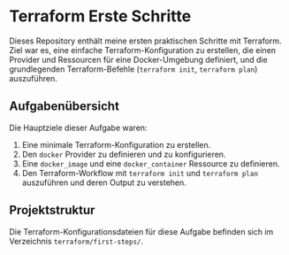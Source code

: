 # Terraform Erste Schritte 

Dieses Repository enthält meine ersten praktischen Schritte mit Terraform. Ziel war es, eine einfache Terraform-Konfiguration zu erstellen, die einen Provider und Ressourcen für eine Docker-Umgebung definiert, und die grundlegenden Terraform-Befehle (`terraform init`, `terraform plan`) auszuführen.

## Aufgabenübersicht

Die Hauptziele dieser Aufgabe waren:
1.  Eine minimale Terraform-Konfiguration zu erstellen.
2.  Den `docker` Provider zu definieren und zu konfigurieren.
3.  Eine `docker_image` und eine `docker_container` Ressource zu definieren.
4.  Den Terraform-Workflow mit `terraform init` und `terraform plan` auszuführen und deren Output zu verstehen.

## Projektstruktur

Die Terraform-Konfigurationsdateien für diese Aufgabe befinden sich im Verzeichnis `terraform/first-steps/`.